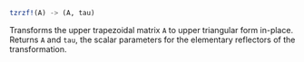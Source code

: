 ```julia
tzrzf!(A) -> (A, tau)
```

Transforms the upper trapezoidal matrix `A` to upper triangular form in-place. Returns `A` and `tau`, the scalar parameters for the elementary reflectors of the transformation.
